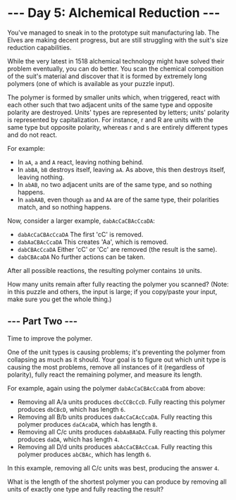 # --- Day 5: Alchemical Reduction ---
You've managed to sneak in to the prototype suit manufacturing lab. The Elves are making decent progress, but are still struggling with the suit's size reduction capabilities.

While the very latest in 1518 alchemical technology might have solved their problem eventually, you can do better. You scan the chemical composition of the suit's material and discover that it is formed by extremely long polymers (one of which is available as your puzzle input).

The polymer is formed by smaller units which, when triggered, react with each other such that two adjacent units of the same type and opposite polarity are destroyed. Units' types are represented by letters; units' polarity is represented by capitalization. For instance, r and R are units with the same type but opposite polarity, whereas r and s are entirely different types and do not react.

For example:

* In `aA`, `a` and `A` react, leaving nothing behind.
* In `abBA`, `bB` destroys itself, leaving `aA`. As above, this then destroys itself, leaving nothing.
* In `abAB`, no two adjacent units are of the same type, and so nothing happens.
* In `aabAAB`, even though `aa` and `AA` are of the same type, their polarities match, and so nothing happens.

Now, consider a larger example, `dabAcCaCBAcCcaDA`:

* `dabAcCaCBAcCcaDA`  The first 'cC' is removed.
* `dabAaCBAcCcaDA`    This creates 'Aa', which is removed.
* `dabCBAcCcaDA`      Either 'cC' or 'Cc' are removed (the result is the same).
* `dabCBAcaDA`        No further actions can be taken.

After all possible reactions, the resulting polymer contains `10` units.

How many units remain after fully reacting the polymer you scanned? (Note: in this puzzle and others, the input is large; if you copy/paste your input, make sure you get the whole thing.)

## --- Part Two ---
Time to improve the polymer.

One of the unit types is causing problems; it's preventing the polymer from collapsing as much as it should. Your goal is to figure out which unit type is causing the most problems, remove all instances of it (regardless of polarity), fully react the remaining polymer, and measure its length.

For example, again using the polymer `dabAcCaCBAcCcaDA` from above:

* Removing all A/a units produces `dbcCCBcCcD`. Fully reacting this polymer produces `dbCBcD`, which has length `6`.
* Removing all B/b units produces `daAcCaCAcCcaDA`. Fully reacting this polymer produces `daCAcaDA`, which has length `8`.
* Removing all C/c units produces `dabAaBAaDA`. Fully reacting this polymer produces `daDA`, which has length `4`.
* Removing all D/d units produces `abAcCaCBAcCcaA`. Fully reacting this polymer produces `abCBAc`, which has length `6`.

In this example, removing all C/c units was best, producing the answer `4`.

What is the length of the shortest polymer you can produce by removing all units of exactly one type and fully reacting the result?
